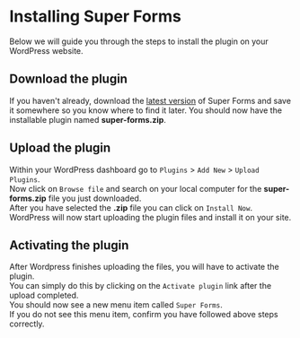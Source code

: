 # Installing Super Forms

Below we will guide you through the steps to install the plugin on your WordPress website.

## Download the plugin

If you haven't already, download the [latest version](https://f4d.nl/super-forms/) of Super Forms and save it somewhere so you know where to find it later. You should now have the installable plugin named **super-forms.zip**.

## Upload the plugin

Within your WordPress dashboard go to `Plugins` > `Add New` > `Upload Plugins`.<br />
Now click on `Browse file` and search on your local computer for the **super-forms.zip** file you just downloaded.<br />
After you have selected the **.zip** file you can click on `Install Now`.<br />
WordPress will now start uploading the plugin files and install it on your site.

## Activating the plugin

After Wordpress finishes uploading the files, you will have to activate the plugin.<br />
You can simply do this by clicking on the `Activate plugin` link after the upload completed.<br />
You should now see a new menu item called `Super Forms`.<br />
If you do not see this menu item, confirm you have followed above steps correctly.
